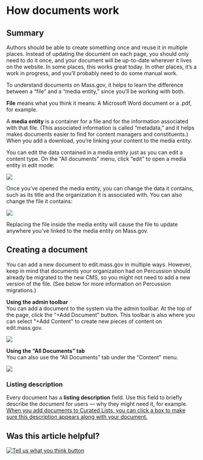 # How documents work

## **Summary**

Authors should be able to create something once and reuse it in multiple places. Instead of updating the document on each page, you should only need to do it once, and your document will be up-to-date wherever it lives on the website. In some places, this works great today. In other places, it’s a work in progress, and you’ll probably need to do some manual work.

To understand documents on Mass.gov, it helps to learn the difference between a “file” and a “media entity,” since you’ll be working with both.

**File** means what you think it means: A Microsoft Word document or a .pdf, for example.

A **media entity** is a container for a file and for the information associated with that file. \(This associated information is called “metadata,” and it helps makes documents easier to find for content managers and constituents.\) When you add a download, you’re linking your content to the media entity.

You can edit the data contained in a media entity just as you can edit a content type. On the “All documents” menu, click “edit” to open a media entity in edit mode:

![](https://cdn-images-1.medium.com/max/800/1*lIKfSAXOOBZMtVnkFqQflQ.png)

Once you’ve opened the media entity, you can change the data it contains, such as its title and the organization it is associated with. You can also change the file it contains:

![](https://cdn-images-1.medium.com/max/800/1*cDn6HHFYA8g5de4pdrJoAg.png)

Replacing the file inside the media entity will cause the file to update anywhere you’ve linked to the media entity on Mass.gov.

## **Creating a document**

You can add a new document to edit.mass.gov in multiple ways. However, keep in mind that documents your organization had on Percussion should already be migrated to the new CMS, so you might not need to add a new version of the file. \(See below for more information on Percussion migrations.\)

**Using the admin toolbar**  
You can add a document to the system via the admin toolbar. At the top of the page, click the “+Add Document” button. This toolbar is also where you can select "+Add Content" to create new pieces of content on edit.mass.gov.

![](https://cdn-images-1.medium.com/max/800/1*4V5JrWWfDKf0otJJcYH--w.png)

**Using the “All Documents” tab**  
You can also use the “All Documents” tab under the “Content” menu.

![](https://cdn-images-1.medium.com/max/800/1*eMlfvdpuPe1ljmxFkQqNTw.png)

### Listing description

Every document has a **listing description** field. Use this field to briefly describe the document for users — why they might need it, for example. [When you add documents to Curated Lists, you can click a box to make sure this description appears along with your document.](../../content-types/curated-lists/#automatic-lists)

## Was this article helpful?

[![Tell us what you think button](https://blobscdn.gitbook.com/v0/b/gitbook-28427.appspot.com/o/assets%2F-LJ04qJGAHkvdE13BfdG%2F-LSz77NBAwnSNpMPT3df%2F-LSz7xSmyKXltd4avaCt%2FKB%20survey%20button%20POC%202.png?alt=media&token=8d071cab-8b95-48a3-a332-13e3fc8d9f96)](https://massgov.formstack.com/forms/mass_gov_knowledge_base_feedback?article=how-documents-work)

